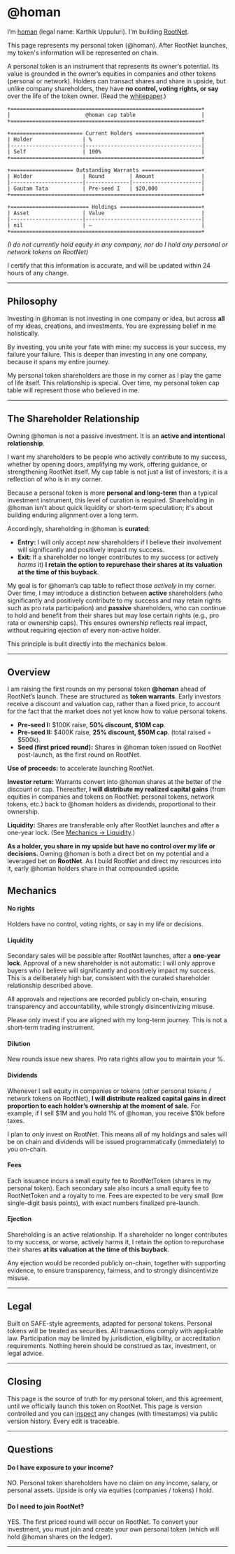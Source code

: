 # @homan

I’m [homan](https://x.com/homanspirit) (legal name: Karthik Uppuluri). I'm building [RootNet](https://onroot.net/).

This page represents my personal token (@homan). After RootNet launches, my token's information will be represented on chain.

A personal token is an instrument that represents its owner’s potential. Its value is grounded in the owner’s equities in companies and other tokens (personal or network). Holders can transact shares and share in upside, but unlike company shareholders, they have **no control, voting rights, or say** over the life of the token owner. (Read the [whitepaper](https://onroot.net/whitepaper).)

```
+=============================================================+
|                        @homan cap table                     |
+=============================================================+

+======================= Current Holders =====================+
| Holder                | %                                   |
|-----------------------|-------------------------------------|
| Self                  | 100%                                |
+=============================================================+

+==================== Outstanding Warrants ===================+
| Holder                | Round        | Amount               |
|-----------------------|--------------|----------------------|
| Gautam Tata           | Pre-seed I   | $20,000              |
+=============================================================+

+========================= Holdings ==========================+
| Asset                 | Value                               |
|-----------------------|-------------------------------------|
| nil                   | —                                   |
+=============================================================+
```

_(I do not currently hold equity in any company, nor do I hold any personal or network tokens on RootNet)_

I certify that this information is accurate, and will be updated within 24 hours of any change.

---

## Philosophy

Investing in @homan is not investing in one company or idea, but across **all** of my ideas, creations, and investments. You are expressing belief in me holistically.

By investing, you unite your fate with mine: my success is your success, my failure your failure. This is deeper than investing in any one company, because it spans my entire journey.

My personal token shareholders are those in my corner as I play the game of life itself. This relationship is special. Over time, my personal token cap table will represent those who believed in me.

---

## The Shareholder Relationship

Owning @homan is not a passive investment. It is an **active and intentional relationship**.

I want my shareholders to be people who actively contribute to my success, whether by opening doors, amplifying my work, offering guidance, or strengthening RootNet itself. My cap table is not just a list of investors; it is a reflection of who is in my corner.

Because a personal token is more **personal and long-term** than a typical investment instrument, this level of curation is required. Shareholding in @homan isn't about quick liquidity or short-term speculation; it's about building enduring alignment over a long term.

Accordingly, shareholding in @homan is **curated**:
- **Entry:** I will only accept *new* shareholders if I believe their involvement will significantly and positively impact my success.
- **Exit:** If a shareholder no longer contributes to my success (or actively _harms_ it) **I retain the option to repurchase their shares at its valuation at the time of this buyback**.

My goal is for @homan’s cap table to reflect those *actively* in my corner. Over time, I may introduce a distinction between **active** shareholders (who significantly and positively contribute to my success and may retain rights such as pro rata participation) and **passive** shareholders, who can continue to hold and benefit from their shares but may lose certain rights (e.g., pro rata or ownership caps). This ensures ownership reflects real impact, without requiring ejection of every non-active holder.

This principle is built directly into the mechanics below.

---

## Overview

I am raising the first rounds on my personal token **@homan** ahead of RootNet’s launch. These are structured as **token warrants**. Early investors receive a discount and valuation cap, rather than a fixed price, to account for the fact that the market does not yet know how to value personal tokens.

- **Pre-seed I:** $100K raise, **50% discount, $10M cap**.
- **Pre-seed II:** $400K raise, **25% discount, $50M cap**. (total raised = $500k).
- **Seed (first priced round):** Shares in @homan token issued on RootNet post-launch, as the first round on RootNet.

**Use of proceeds:** to accelerate launching RootNet.

**Investor return:** Warrants convert into @homan shares at the better of the discount or cap. Thereafter, **I will distribute my realized capital gains** (from equities in companies and tokens on RootNet: personal tokens, network tokens, etc.) back to @homan holders as dividends, proportional to their ownership.

**Liquidity:** Shares are transferable only after RootNet launches and after a one-year lock. (See [Mechanics → Liquidity](#liquidity).)

**As a holder, you share in my upside but have no control over my life or decisions.** Owning @homan is both a direct bet on my potential and a leveraged bet on **RootNet**. As I build RootNet and direct my resources into it, early @homan holders share in that compounded upside.

## Mechanics

#### No rights

Holders have no control, voting rights, or say in my life or decisions.

#### Liquidity

Secondary sales will be possible after RootNet launches, after a **one-year lock**. Approval of a new shareholder is not automatic: I will only approve buyers who I believe will significantly and positively impact my success. This is a deliberately high bar, consistent with the curated shareholder relationship described above.

All approvals and rejections are recorded publicly on-chain, ensuring transparency and accountability, while strongly disincentivizing misuse.

Please only invest if you are aligned with my long-term journey. This is not a short-term trading instrument.

#### Dilution

New rounds issue new shares. Pro rata rights allow you to maintain your %.

#### Dividends

Whenever I sell equity in companies or tokens (other personal tokens / network tokens on RootNet), **I will distribute realized capital gains in direct proportion to each holder’s ownership at the moment of sale.** For example, if I sell $1M and you hold 1% of @homan, you receive $10k before taxes.

I plan to *only* invest on RootNet. This means all of my holdings and sales will be on chain and dividends will be issued programmatically (immediately) to you on-chain.

#### Fees

Each issuance incurs a small equity fee to RootNetToken (shares in my personal token). Each secondary sale also incurs a small equity fee to RootNetToken and a royalty to me. Fees are expected to be very small (low single-digit basis points), with exact numbers finalized pre-launch.

#### Ejection

Shareholding is an active relationship. If a shareholder no longer contributes to my success, or worse, actively harms it, I retain the option to repurchase their shares **at its valuation at the time of this buyback**. 

Any ejection would be recorded publicly on-chain, together with supporting evidence, to ensure transparency, fairness, and to strongly disincentivize misuse.

---

## Legal

Built on SAFE-style agreements, adapted for personal tokens. Personal tokens will be treated as securities. All transactions comply with applicable law. Participation may be limited by jurisdiction, eligibility, or accreditation requirements. Nothing herein should be construed as tax, investment, or legal advice.

---

## Closing

This page is the source of truth for my personal token, and this agreement, until we officially launch this token on RootNet. This page is version controlled and you can [inspect](https://github.com/root-foundation/root/blob/main/tokens/%40homan.md) any changes (with timestamps) via public version history. Every edit is traceable.

---

## Questions

#### Do I have exposure to your income?
NO. Personal token shareholders have no claim on any income, salary, or personal assets. Upside is only via equities (companies / tokens) I hold.

#### Do I need to join RootNet?
YES. The first priced round will occur on RootNet. To convert your investment, you must join and create your own personal token (which will hold @homan shares on the ledger).

---


